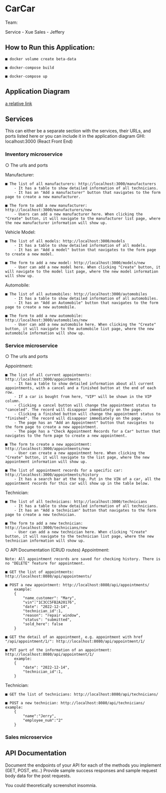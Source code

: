 # CarCar

Team:

Service - Xue
Sales - Jeffery

## How to Run this Application:

    ■ docker volume create beta-data

    ■ docker-compose build

    ■ docker-compose up


## Application Diagram

[a relative link](diagram.png)

## Services

This can either be a separate section with the services, their URLs, and ports listed here or you can include it in the application diagram
GHI: localhost:3000 (React Front End)

### Inventory microservice
○  The urls and ports

   Manufacturer:

    ■ The list of all manufacturers: http://localhost:3000/manufacturers
        - It has a table to show detailed information of all technicians.
        - It has an "Add a manufacturer" button that navigates to the form page to create a new manufacturer.

    ■ The form to add a new manufacturer: http://localhost:3000/manufacturers/new
        - Users can add a new manufacturer here. When clicking the "Create" button, it will navigate to the manufacturer list page, where the new manufacturer information will show up.

   Vehicle Model:

    ■ The list of all models: http://localhost:3000/models
        - It has a table to show detailed information of all models.
        - It has an "Add a model" button that navigates to the form page to create a new model.

    ■ The form to add a new model: http://localhost:3000/models/new
        - User can add a new model here. When clicking "Create" button, it will navigate to the model list page, where the new model information will show up.

   Automobile:

    ■ The list of all automobiles: http://localhost:3000/automobiles
        - It has a table to show detailed information of all automobiles.
        - It has an "Add an Automobile" button that navigates to the form page to create a new automobile.

    ■ The form to add a new automobile: http://localhost:3000/automobiles/new
        - User can add a new automobile here. When clicking the "Create" button, it will navigate to the automobile list page, where the new automobile information will show up.

### Service microservice
○  The urls and ports

   Appointment:

    ■ The list of all current appointments: http://localhost:3000/appointments
        - It has a table to show detailed information about all current appointments, with a cancel and a finished button at the end of each row.
        - If a car is bought from here, "VIP" will be shown in the VIP column.
        - Clicking a cancel button will change the appointment status to "canceled". The record will disappear immediately on the page.
        - Clicking a finished button will change the appointment status to "finished". The record will disappear immediately on the page.
        - The page has an "Add an Appointment" button that navigates to the form page to create a new appointment.
        - The page has a "Check Appointment Records for a Car" button that navigates to the form page to create a new appointment.

    ■ The form to create a new appointment: http://localhost:3000/appointments/new
        - User can create a new appointment here. When clicking the "Create" button, it will navigate to the list page, where the new appointment information will show up.

    ■ The list of appointment records for a specific car: http://localhost:3000/appointments/history
        - It has a search bar at the top. Put in the VIN of a car, all the appointment records for this car will show up in the table below.

   Technician:

    ■ The list of all technicians: http://localhost:3000/technicians
        - It has a table to show detailed information of all technicians.
        - It has an "Add a technician" button that navigates to the form page to create a new technician.

    ■ The form to add a new technician: http://localhost:3000/technicians/new
        - User can add a new technician here. When clicking "Create" button, it will navigate to the technician list page, where the new technician information will show up.

○  API Documentation (CRUD routes)
   Appointment:

    Note: All appointment records are saved for checking history. There is no "DELETE" feature for appointment.

    ■ GET the list of appointments: http://localhost:8080/api/appointments/

    ■ POST a new appointment: http://localhost:8080/api/appointments/
        example:
        {
            "name_customer": "Mary",
            "vin":"1C3CC5FB2A20176",
            "date": "2022-12-14",
            "technician_id":1,
            "reason": "repair window",
            "status": "submitted",
            "sold_here": false
        }

    ■ GET the detail of an appointment, e.g. appointment with href "/api/appointment/1/": http://localhost:8080/api/appointment/1/

    ■ PUT part of the information of an appointment: http://localhost:8080/api/appointment/1/
        example:
        {
            "date": "2022-12-14",
            "technician_id":1,
        }
   Technician:

    ■ GET the list of technicians: http://localhost:8080/api/technicians/

    ■ POST a new technician: http://localhost:8080/api/technicians/
    example:
        {
            "name":"Jerry",
            "employee_num":"2"
        }


### Sales microservice




## API Documentation

Document the endpoints of your API for each of the methods you implement (GET, POST, etc..)
Provide sample success responses and sample request body data for the post requests.

You could theoretically screenshot insomnia.
